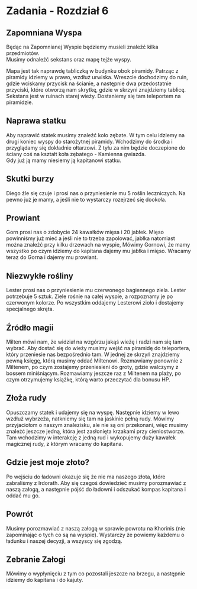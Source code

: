 # Zadania - Rozdział 6

## Zapomniana Wyspa

Będąc na Zapomnianej Wyspie będziemy musieli znaleźć kilka przedmiotów.  
Musimy odnaleźć sekstans oraz mapę tejże wyspy.

Mapa jest tak naprawdę tabliczką w budynku obok piramidy. Patrząc z piramidy idziemy w prawo, wzdłuż urwiska. Wreszcie dochodzimy do ruin, gdzie wciskamy przycisk na ścianie, a następnie dwa przedostatnie przyciski, które otworzą nam skrytkę, gdzie w skrzyni znajdziemy tablicę.  
Sekstans jest w ruinach starej wieży. Dostaniemy się tam teleportem na piramidzie.

## Naprawa statku

Aby naprawić statek musimy znaleźć koło zębate. W tym celu idziemy na drugi koniec wyspy do starożytnej piramidy. Wchodzimy do środka i przyglądamy się dokładnie ołtarzowi. Z tyłu za nim będzie doczepione do ściany coś na kształt koła zębatego - Kamienna gwiazda.  
Gdy już ją mamy niesiemy ją kapitanowi statku.

## Skutki burzy

Diego źle się czuje i prosi nas o przyniesienie mu 5 roślin leczniczych. Na pewno już je mamy, a jeśli nie to wystarczy rozejrzeć się dookoła.

## Prowiant

Gorn prosi nas o zdobycie 24 kawałków mięsa i 20 jabłek. Mięso powinniśmy już mieć a jeśli nie to trzeba zapolować, jabłka natomiast można znaleźć przy kilku drzewach na wyspie, Mówimy Gornowi, że mamy wszystko po czym idziemy do kapitana dajemy mu jabłka i mięso. Wracamy teraz do Gorna i dajemy mu prowiant.

## Niezwykłe rośliny

Lester prosi nas o przyniesienie mu czerwonego bagiennego ziela. Lester potrzebuje 5 sztuk. Ziele rośnie na całej wyspie, a rozpoznamy je po czerwonym kolorze. Po wszystkim oddajemy Lesterowi zioło i dostajemy specjalnego skręta.

## Źródło magii

Milten mówi nam, że widział na wzgórzu jakąś wieżę i radzi nam się tam wybrać. Aby dostać się do wieży musimy wejść na piramidę do teleportera, który przeniesie nas bezpośrednio tam. W jednej ze skrzyń znajdziemy pewną księgę, którą musimy oddać Miltenowi. Rozmawiamy ponownie z Miltenem, po czym zostajemy przeniesieni do groty, gdzie walczymy z bossem miniśniącym. Rozmawiamy jeszcze raz z Miltenem na plaży, po czym otrzymujemy książkę, którą warto przeczytać dla bonusu HP.

## Złoża rudy

Opuszczamy statek i udajemy się na wyspę. Następnie idziemy w lewo wzdłuż wybrzeża, natkniemy się tam na jaskinie pełną rudy. Mówimy przyjaciołom o naszym znalezisku, ale nie są oni przekonani, więc musimy znaleźć jeszcze jedną, która jest zasłonięta krzakami przy cieniostworze. Tam wchodzimy w interakcję z jedną rud i wykopujemy duży kawałek magicznej rudy, z którym wracamy do kapitana.

## Gdzie jest moje złoto?

Po wejściu do ładowni okazuje się że nie ma naszego złota, które zabraliśmy z Irdorath. Aby się czegoś dowiedzieć musimy porozmawiać z naszą załogą, a następnie pójść do ładowni i odszukać kompas kapitana i oddać mu go.

## Powrót

Musimy porozmawiać z naszą załogą w sprawie powrotu na Khorinis (nie zapominając o tych co są na wyspie). Wystarczy że powiemy każdemu o ładunku i naszej decyzji, a wszyscy się zgodzą.

## Zebranie Załogi

Mówimy o wypłynięciu z tym co pozostali jeszcze na brzegu, a następnie idziemy do kapitana i do kajuty.
